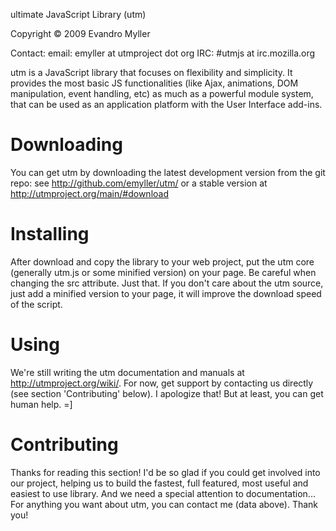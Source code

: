 ultimate JavaScript Library (utm)

Copyright © 2009 Evandro Myller

Contact:
email: emyller at utmproject dot org
IRC: #utmjs at irc.mozilla.org


utm is a JavaScript library that focuses on flexibility and simplicity. It provides the most basic JS functionalities (like Ajax, animations, DOM manipulation, event handling, etc) as much as a powerful module system, that can be used as an application platform with the User Interface add-ins.


# Downloading

You can get utm by downloading the latest development version from the git repo: see http://github.com/emyller/utm/ or a stable version at http://utmproject.org/main/#download


# Installing

After download and copy the library to your web project, put the utm core (generally utm.js or some minified version) on your page. Be careful when changing the src attribute.
Just that.
If you don't care about the utm source, just add a minified version to your page, it will improve the download speed of the script.


# Using

We're still writing the utm documentation and manuals at http://utmproject.org/wiki/. For now, get support by contacting us directly (see section 'Contributing' below). I apologize that! But at least, you can get human help. =]


# Contributing

Thanks for reading this section! I'd be so glad if you could get involved into our project, helping us to build the fastest, full featured, most useful and easiest to use library. And we need a special attention to documentation...
For anything you want about utm, you can contact me (data above). Thank you!
